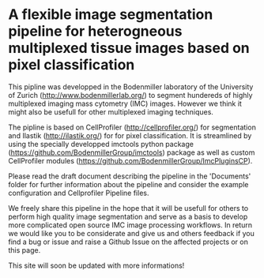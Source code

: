 # A flexible  image segmentation pipeline for heterogneous multiplexed tissue images based on pixel classification

This pipline was developped in the Bodenmiller laboratory of the University of Zurich (http://www.bodenmillerlab.org/) to segment hundereds of highly multiplexed
imaging mass cytometry (IMC) images. However we think it might also be usefull for other multiplexed imaging techniques.

The pipline is based on CellProfiler (http://cellprofiler.org/) for segmentation and Ilastik (http://ilastik.org/) for
for pixel classification. It is streamlined by using the specially developped imctools python package (https://github.com/BodenmillerGroup/imctools) 
package as well as custom CellProfiler modules (https://github.com/BodenmillerGroup/ImcPluginsCP).

Please read the draft document describing the pipeline in the 'Documents' folder for further information about the pipeline and consider the example configuration and Cellprofiler Pipeline files.

We freely share this pipeline in the hope that it will be usefull for others to perform high quality image segmentation and serve as a basis to develop more complicated
open source IMC image processing workflows. In return we would like you to be considerate and give us and others feedback if you find a bug or issue  and raise a Github Issue on the affected projects or on this page.

This site will soon be updated with more informations!
